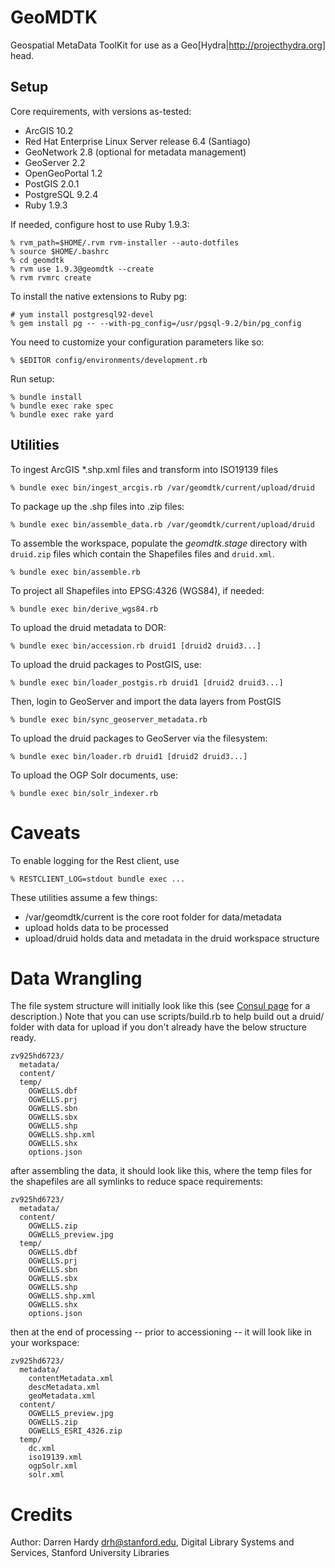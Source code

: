 GeoMDTK
=======

Geospatial MetaData ToolKit for use as a Geo[Hydra|http://projecthydra.org]
head.

Setup
-----

Core requirements, with versions as-tested:

  * ArcGIS 10.2
  * Red Hat Enterprise Linux Server release 6.4 (Santiago)
  * GeoNetwork 2.8 (optional for metadata management)
  * GeoServer 2.2
  * OpenGeoPortal 1.2
  * PostGIS 2.0.1
  * PostgreSQL 9.2.4
  * Ruby 1.9.3

If needed, configure host to use Ruby 1.9.3:

    % rvm_path=$HOME/.rvm rvm-installer --auto-dotfiles
    % source $HOME/.bashrc
    % cd geomdtk
    % rvm use 1.9.3@geomdtk --create
    % rvm rvmrc create

To install the native extensions to Ruby pg:

    # yum install postgresql92-devel
    % gem install pg -- --with-pg_config=/usr/pgsql-9.2/bin/pg_config 

You need to customize your configuration parameters like so:

    % $EDITOR config/environments/development.rb

Run setup:

    % bundle install
    % bundle exec rake spec
    % bundle exec rake yard

Utilities
---------

To ingest ArcGIS *.shp.xml files and transform into ISO19139 files

    % bundle exec bin/ingest_arcgis.rb /var/geomdtk/current/upload/druid

To package up the .shp files into .zip files:

    % bundle exec bin/assemble_data.rb /var/geomdtk/current/upload/druid

To assemble the workspace, populate the *geomdtk.stage* directory with
`druid.zip` files which contain the Shapefiles files and `druid.xml`.

    % bundle exec bin/assemble.rb

To project all Shapefiles into EPSG:4326 (WGS84), if needed:

    % bundle exec bin/derive_wgs84.rb

To upload the druid metadata to DOR:

    % bundle exec bin/accession.rb druid1 [druid2 druid3...]

To upload the druid packages to PostGIS, use:

    % bundle exec bin/loader_postgis.rb druid1 [druid2 druid3...]

Then, login to GeoServer and import the data layers from PostGIS

    % bundle exec bin/sync_geoserver_metadata.rb

To upload the druid packages to GeoServer via the filesystem:

    % bundle exec bin/loader.rb druid1 [druid2 druid3...]

To upload the OGP Solr documents, use:

    % bundle exec bin/solr_indexer.rb 

Caveats
=======

To enable logging for the Rest client, use

    % RESTCLIENT_LOG=stdout bundle exec ...

These utilities assume a few things:

* /var/geomdtk/current is the core root folder for data/metadata
* upload holds data to be processed
* upload/druid holds data and metadata in the druid workspace structure

Data Wrangling
==============


The file system structure will initially look like this (see [Consul
page](https://consul.stanford.edu/x/C5xSC) for a description.) Note that you
can use scripts/build.rb to help build out a druid/ folder with data for
upload if you don't already have the below structure ready.

    zv925hd6723/
      metadata/
      content/
      temp/
        OGWELLS.dbf
        OGWELLS.prj
        OGWELLS.sbn
        OGWELLS.sbx
        OGWELLS.shp
        OGWELLS.shp.xml
        OGWELLS.shx
        options.json

after assembling the data, it should look like this, where the temp files for the shapefiles are all symlinks to reduce space requirements:

    zv925hd6723/
      metadata/
      content/
        OGWELLS.zip
        OGWELLS_preview.jpg
      temp/
        OGWELLS.dbf
        OGWELLS.prj
        OGWELLS.sbn
        OGWELLS.sbx
        OGWELLS.shp
        OGWELLS.shp.xml
        OGWELLS.shx
        options.json


then at the end of processing -- prior to accessioning -- it will look like in your workspace:

    zv925hd6723/
      metadata/
        contentMetadata.xml
        descMetadata.xml
        geoMetadata.xml
      content/
        OGWELLS_preview.jpg
        OGWELLS.zip
        OGWELLS_ESRI_4326.zip
      temp/
        dc.xml
        iso19139.xml
        ogpSolr.xml
        solr.xml

Credits
=======

Author: Darren Hardy <drh@stanford.edu>,
        Digital Library Systems and Services,
        Stanford University Libraries


